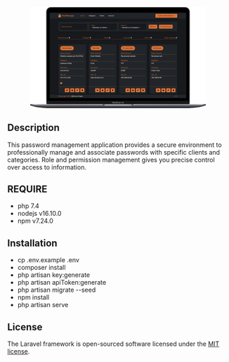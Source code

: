 <p align="center">
    <img src="./public_html/assets/img/mockup.png" width="400">
</p>

## Description

This password management application provides a secure environment to professionally manage and associate passwords with specific clients and categories. Role and permission management gives you precise control over access to information.

## REQUIRE
- php 7.4
- nodejs v16.10.0
- npm v7.24.0

## Installation
- cp .env.example .env
- composer install
- php artisan key:generate
- php artisan apiToken:generate
- php artisan migrate --seed
- npm install
- php artisan serve

## License

The Laravel framework is open-sourced software licensed under the [MIT license](https://opensource.org/licenses/MIT).
